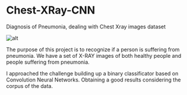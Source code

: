 # Chest-XRay-CNN
Diagnosis of Pneumonia, dealing with Chest Xray images dataset

![alt](https://www.lifeextension.com/-/media/LEF/Images/protocols/images/hero/2017_prot_pneumonia_hero.ashx?h=400&la=en&w=720&hash=C70E3107BE2504974B4B6310C654739DDE6D7D63)

The purpose of this project is to recognize if a person is suffering from pneumonia.
We have a set of X-RAY images of both healthy people and people suffering from pneumonia.

I approached the challenge building up a binary classificator based on Convolution Neural Networks.
Obtaining a good results considering the corpus of the data.
